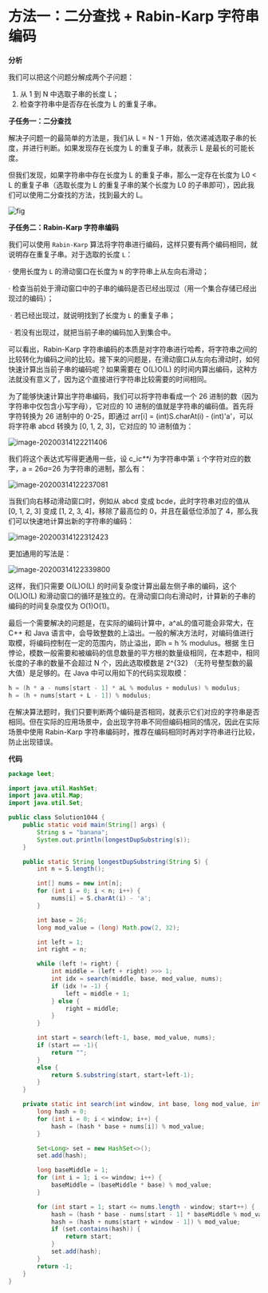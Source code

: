 # 方法一：二分查找 + Rabin-Karp 字符串编码
**分析**

我们可以把这个问题分解成两个子问题：
1. 从 1 到 N 中选取子串的长度 L；
2. 检查字符串中是否存在长度为 L 的重复子串。

**子任务一：二分查找**

解决子问题一的最简单的方法是，我们从 L = N - 1 开始，依次递减选取子串的长度，并进行判断。如果发现存在长度为 L 的重复子串，就表示 L 是最长的可能长度。

但我们发现，如果字符串中存在长度为 L 的重复子串，那么一定存在长度为 L0 < L 的重复子串（选取长度为 L 的重复子串的某个长度为 L0 的子串即可），因此我们可以使用二分查找的方法，找到最大的 L。

![fig](https://pic.leetcode-cn.com/Figures/1044/binary.png)

**子任务二：Rabin-Karp 字符串编码**

我们可以使用 `Rabin-Karp` 算法将字符串进行编码，这样只要有两个编码相同，就说明存在重复子串。对于选取的长度 `L`：

· 使用长度为 `L` 的滑动窗口在长度为 `N` 的字符串上从左向右滑动；

· 检查当前处于滑动窗口中的子串的编码是否已经出现过（用一个集合存储已经出现过的编码）；

​	· 若已经出现过，就说明找到了长度为 `L` 的重复子串；

​	· 若没有出现过，就把当前子串的编码加入到集合中。

可以看出，Rabin-Karp 字符串编码的本质是对字符串进行哈希，将字符串之间的比较转化为编码之间的比较。接下来的问题是，在滑动窗口从左向右滑动时，如何快速计算出当前子串的编码呢？如果需要在 O(L)O(L) 的时间内算出编码，这种方法就没有意义了，因为这个直接进行字符串比较需要的时间相同。

为了能够快速计算出字符串编码，我们可以将字符串看成一个 26 进制的数（因为字符串中仅包含小写字母），它对应的 10 进制的值就是字符串的编码值。首先将字符转换为 26 进制中的 0-25，即通过 arr[i] = (int)S.charAt(i) - (int)'a'，可以将字符串 abcd 转换为 [0, 1, 2, 3]，它对应的 10 进制值为：

![image-20200314122211406](C:\Users\cuize\AppData\Roaming\Typora\typora-user-images\image-20200314122211406.png)

我们将这个表达式写得更通用一些，设 c_i*c**i* 为字符串中第 `i` 个字符对应的数字，a = 26*a*=26 为字符串的进制，那么有：

![image-20200314122237081](C:\Users\cuize\AppData\Roaming\Typora\typora-user-images\image-20200314122237081.png)

当我们向右移动滑动窗口时，例如从 abcd 变成 bcde，此时字符串对应的值从 [0, 1, 2, 3] 变成 [1, 2, 3, 4]，移除了最高位的 0，并且在最低位添加了 4，那么我们可以快速地计算出新的字符串的编码：

![image-20200314122312423](C:\Users\cuize\AppData\Roaming\Typora\typora-user-images\image-20200314122312423.png)

更加通用的写法是：

![image-20200314122339800](C:\Users\cuize\AppData\Roaming\Typora\typora-user-images\image-20200314122339800.png)

这样，我们只需要 O(L)O(L) 的时间复杂度计算出最左侧子串的编码，这个 O(L)O(L) 和滑动窗口的循环是独立的。在滑动窗口向右滑动时，计算新的子串的编码的时间复杂度仅为 O(1)O(1)。

最后一个需要解决的问题是，在实际的编码计算中，a^aL的值可能会非常大，在 C++ 和 Java 语言中，会导致整数的上溢出。一般的解决方法时，对编码值进行取模，将编码控制在一定的范围内，防止溢出，即h = h % modulus。根据 生日悖论，模数一般需要和被编码的信息数量的平方根的数量级相同，在本题中，相同长度的子串的数量不会超过 N 个，因此选取模数是 2^{32} （无符号整型数的最大值）是足够的。在 Java 中可以用如下的代码实现取模：

```java
h = (h * a - nums[start - 1] * aL % modulus + modulus) % modulus;
h = (h + nums[start + L - 1]) % modulus;
```

在解决算法题时，我们只要判断两个编码是否相同，就表示它们对应的字符串是否相同。但在实际的应用场景中，会出现字符串不同但编码相同的情况，因此在实际场景中使用 Rabin-Karp 字符串编码时，推荐在编码相同时再对字符串进行比较，防止出现错误。

**代码**

```java
package leet;

import java.util.HashSet;
import java.util.Map;
import java.util.Set;

public class Solution1044 {
    public static void main(String[] args) {
        String s = "banana";
        System.out.println(longestDupSubstring(s));
    }

    public static String longestDupSubstring(String S) {
        int n = S.length();

        int[] nums = new int[n];
        for (int i = 0; i < n; i++) {
            nums[i] = S.charAt(i) - 'a';
        }

        int base = 26;
        long mod_value = (long) Math.pow(2, 32);

        int left = 1;
        int right = n;

        while (left != right) {
            int middle = (left + right) >>> 1;
            int idx = search(middle, base, mod_value, nums);
            if (idx != -1) {
                left = middle + 1;
            } else {
                right = middle;
            }
        }

        int start = search(left-1, base, mod_value, nums);
        if (start == -1){
            return "";
        }
        else {
            return S.substring(start, start+left-1);
        }
    }

    private static int search(int window, int base, long mod_value, int[] nums) {
        long hash = 0;
        for (int i = 0; i < window; i++) {
            hash = (hash * base + nums[i]) % mod_value;
        }

        Set<Long> set = new HashSet<>();
        set.add(hash);

        long baseMiddle = 1;
        for (int i = 1; i <= window; i++) {
            baseMiddle = (baseMiddle * base) % mod_value;
        }

        for (int start = 1; start <= nums.length - window; start++) {
            hash = (hash * base - nums[start - 1] * baseMiddle % mod_value + mod_value) % mod_value;
            hash = (hash + nums[start + window - 1]) % mod_value;
            if (set.contains(hash)) {
                return start;
            }
            set.add(hash);
        }
        return -1;
    }
}

```

